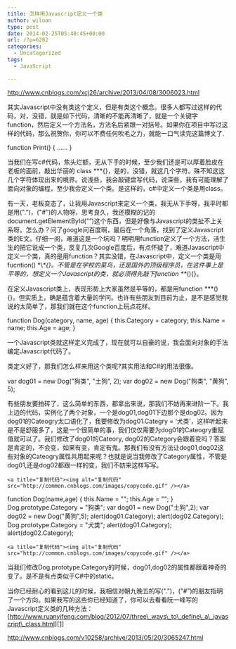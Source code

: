 ```yaml
---
title: 怎样用Javascript定义一个类
author: wiloon
type: post
date: 2014-02-25T05:40:45+00:00
url: /?p=6282
categories:
  - Uncategorized
tags:
  - JavaScript

---
```

http://www.cnblogs.com/xcj26/archive/2013/04/08/3006023.html

其实Javascript中没有类这个定义，但是有类这个概念。很多人都写过这样的代码，对，没错，就是如下代码，清晰的不能再清晰了，就是一个关键字 function，然后定义一个方法名，方法名后紧跟一对括号。如果你在项目中写过这样的代码，那么祝贺你，你可以不费任何吹毛之力，就能一口气读完这篇博文了.


  function Print() {
     ……
 }


当我们在写c#代码，焦头烂额，无从下手的时候，至少我们还是可以厚着脸皮在老板的面前，敲出华丽的 class \***{}，是的，没错，就这几个字符。殊不知这这几个字符体现出来的境界。说浅些，我会敲键盘写代码，说深些，我有可能理解了面向对象的编程，至少我会定义一个类。是这样的，c#中定义一个类是用class。

有一天，老板变态了，让我用Javascript来定义一个类，我无从下手呀，我平时都是用(".&#8221;)，("#&#8221;)的人物呀，思考良久，我还模糊的记的document.getElementById("&#8221;)这个东西，但是好像与Javascript的类扯不上关系呀。怎么办？问了google问百度啊，最后在一个角落，找到了定义Javascript类的E文。仔细一阅，难道这是一个坑吗？明明用function定义了一个方法，活生生的把它说成一个类，反复几次Google百度后，有点怀疑了，难道Javascript中定义一个类，真的是用function？其实没错，在Javascript中，定义一个类是用fucntion() \*\\*\*{}。不管是在学校的菜鸟，还是国外的顶级程序员，在这件事上是平等的，想定义一个Javascript的类，就必须得先敲下function \*\**(){}。

在定义Javascript类上，表现形势上大家虽然是平等的，都是用function \***(){}。但实质上，确是蕴含着大量的学问。也许有些朋友到目前为止，是不是感觉我说的太简单了，那我们就在这个function上玩点花样。


  function Dog(category, name, age) {
    this.Category = category;
    this.Name = name;
    this.Age = age;
}


一个Javascript类就这样定义完成了，现在就可以自豪的说，我会面向对象的手法编定Javascript代码了。

类定义好了，那我们怎么样来用这个类呢?其实用法和C#的用法很像。


  var dog01 = new Dog("狗类", "土狗", 2);
var dog02 = new Dog("狗类", "黄狗", 5);


有些朋友要拍砖了，这么简单的东西，都拿出来说，那我们不妨再来进阶一下。我上边的代码，实例化了两个对象，一个是dog01,dog01下边那个是dog02。因为dog01的Cateogry太口语化了，我要修改为dog01.Categry = &#8216;犬类&#8217;，这样听起来是不是舒服多了，这是一个很简单的事，我们仅仅需要为dog01的Cateogry重赋值就可以了。我们修改了dog01的Cateory, dog02的Category会跟着变吗？答案是肯定的，不会变，如果有变，肯定有鬼。那我们有没有方法让dog01,dog02这些对象的Cateogry属性共用起来呢？也就是说当我修改了Category属性，不管是dog01,还是dog02都跟一样的变，我们不妨来这样写写。


  
    <a title="复制代码"><img alt="复制代码" src="http://common.cnblogs.com/images/copycode.gif" /></a>
  
  
  function Dog(name,age) {
    this.Name = "";
    this.Age = "";
}
Dog.prototype.Category = "狗类";
var dog01 = new Dog("土狗",2);
var dog02 = new Dog("黄狗",5);
alert(dog01.Category);
alert(dog02.Category);
Dog.prototype.Category = "犬类";
alert(dog01.Category);
alert(dog02.Category);
  
  
    <a title="复制代码"><img alt="复制代码" src="http://common.cnblogs.com/images/copycode.gif" /></a>
  


当我们修改Dog.prototype.Category的时候，dog01,dog02的属性都跟着神奇的变了。是不是有点类似于C#中的static。

当你已经耐心的看到这儿的时候，我相信对朝九晚五的写(".&#8221;)，("#&#8221;)的朋友指明了一个方向。如果我写的这些你已经知道了，你可以去看看阮一峰写的 Javascript定义类的几种方法：[http://www.ruanyifeng.com/blog/2012/07/three\_ways\_to\_define\_a\_javascript\_class.html][1]

<http://www.cnblogs.com/v10258/archive/2013/05/20/3065247.html>



 [1]: http://www.ruanyifeng.com/blog/2012/07/three_ways_to_define_a_javascript_class.html